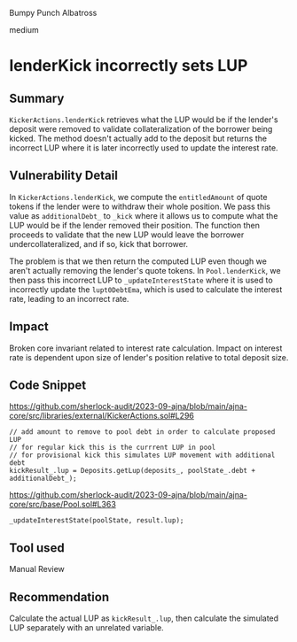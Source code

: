 Bumpy Punch Albatross

medium

# lenderKick incorrectly sets LUP
## Summary

`KickerActions.lenderKick` retrieves what the LUP would be if the lender's deposit were removed to validate collateralization of the borrower being kicked. The method doesn't actually add to the deposit but returns the incorrect LUP where it is later incorrectly used to update the interest rate.

## Vulnerability Detail

In `KickerActions.lenderKick`, we compute the `entitledAmount` of quote tokens if the lender were to withdraw their whole position. We pass this value as `additionalDebt_` to `_kick` where it allows us to compute what the LUP would be if the lender removed their position. The function then proceeds to validate that the new LUP would leave the borrower undercollateralized, and if so, kick that borrower. 

The problem is that we then return the computed LUP even though we aren't actually removing the lender's quote tokens. In `Pool.lenderKick`, we then pass this incorrect LUP to `_updateInterestState` where it is used to incorrectly update the `lupt0DebtEma`, which is used to calculate the interest rate, leading to an incorrect rate.

## Impact

Broken core invariant related to interest rate calculation. Impact on interest rate is dependent upon size of lender's position relative to total deposit size.

## Code Snippet

https://github.com/sherlock-audit/2023-09-ajna/blob/main/ajna-core/src/libraries/external/KickerActions.sol#L296
```solidity
// add amount to remove to pool debt in order to calculate proposed LUP
// for regular kick this is the currrent LUP in pool
// for provisional kick this simulates LUP movement with additional debt
kickResult_.lup = Deposits.getLup(deposits_, poolState_.debt + additionalDebt_);
```

https://github.com/sherlock-audit/2023-09-ajna/blob/main/ajna-core/src/base/Pool.sol#L363
```solidity
_updateInterestState(poolState, result.lup);
```

## Tool used

Manual Review

## Recommendation

Calculate the actual LUP as `kickResult_.lup`, then calculate the simulated LUP separately with an unrelated variable.
